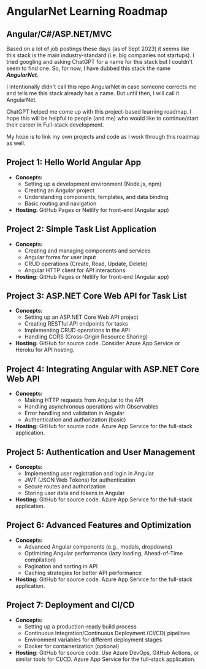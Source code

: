 # AngularNet Learning Roadmap

## Angular/C#/ASP.NET/MVC

Based on a lot of job postings these days (as of Sept 2023) it seems like this stack is the main industry-standard (i.e. big companies not startups). I tried googling and asking ChatGPT for a name for this stack but I couldn't seem to find one. So, for now, I have dubbed this stack the name **_AngularNet_**.

I intentionally didn't call this repo AngularNet in case someone corrects me and tells me this stack already has a name. But until then, I will call it AngularNet.

ChatGPT helped me come up with this project-based learning roadmap. I hope this will be helpful to people (and me) who would like to continue/start their career in Full-stack development.

My hope is to link my own projects and code as I work through this roadmap as well.

## Project 1: Hello World Angular App

- **Concepts:**
  - Setting up a development environment (Node.js, npm)
  - Creating an Angular project
  - Understanding components, templates, and data binding
  - Basic routing and navigation
- **Hosting:** GitHub Pages or Netlify for front-end (Angular app)

## Project 2: Simple Task List Application

- **Concepts:**
  - Creating and managing components and services
  - Angular forms for user input
  - CRUD operations (Create, Read, Update, Delete)
  - Angular HTTP client for API interactions
- **Hosting:** GitHub Pages or Netlify for front-end (Angular app)

## Project 3: ASP.NET Core Web API for Task List

- **Concepts:**
  - Setting up an ASP.NET Core Web API project
  - Creating RESTful API endpoints for tasks
  - Implementing CRUD operations in the API
  - Handling CORS (Cross-Origin Resource Sharing)
- **Hosting:** GitHub for source code. Consider Azure App Service or Heroku for API hosting.

## Project 4: Integrating Angular with ASP.NET Core Web API

- **Concepts:**
  - Making HTTP requests from Angular to the API
  - Handling asynchronous operations with Observables
  - Error handling and validation in Angular
  - Authentication and authorization (basic)
- **Hosting:** GitHub for source code. Azure App Service for the full-stack application.

## Project 5: Authentication and User Management

- **Concepts:**
  - Implementing user registration and login in Angular
  - JWT (JSON Web Tokens) for authentication
  - Secure routes and authorization
  - Storing user data and tokens in Angular
- **Hosting:** GitHub for source code. Azure App Service for the full-stack application.

## Project 6: Advanced Features and Optimization

- **Concepts:**
  - Advanced Angular components (e.g., modals, dropdowns)
  - Optimizing Angular performance (lazy loading, Ahead-of-Time compilation)
  - Pagination and sorting in API
  - Caching strategies for better API performance
- **Hosting:** GitHub for source code. Azure App Service for the full-stack application.

## Project 7: Deployment and CI/CD

- **Concepts:**
  - Setting up a production-ready build process
  - Continuous Integration/Continuous Deployment (CI/CD) pipelines
  - Environment variables for different deployment stages
  - Docker for containerization (optional)
- **Hosting:** GitHub for source code. Use Azure DevOps, GitHub Actions, or similar tools for CI/CD. Azure App Service for the full-stack application.

